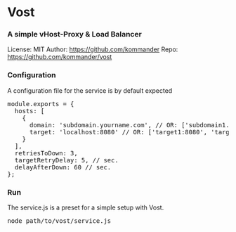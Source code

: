 # Vost
### A simple vHost-Proxy & Load Balancer

License: MIT
Author: https://github.com/kommander
Repo: https://github.com/kommander/vost

### Configuration
A configuration file for the service is by default expected
<pre>
module.exports = {
  hosts: [
    {
      domain: 'subdomain.yourname.com', // OR: ['subdomain1.yourname.com', 'subdomain2.yourname.com']
      target: 'localhost:8080' // OR: ['target1:8080', 'target2:8080']
    }
  ],
  retriesToDown: 3,
  targetRetryDelay: 5, // sec.
  delayAfterDown: 60 // sec.
};
</pre>

### Run
The service.js is a preset for a simple setup with Vost.
<pre>
node path/to/vost/service.js
</pre>



